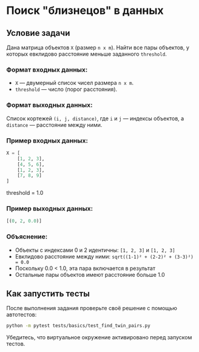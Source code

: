 # Поиск "близнецов" в данных

## Условие задачи

Дана матрица объектов `X` (размер `n x m`). Найти все пары объектов, у которых евклидово расстояние меньше заданного `threshold`.

### Формат входных данных:
- `X` — двумерный список чисел размера `n x m`.
- `threshold` — число (порог расстояния).

### Формат выходных данных:
Список кортежей `(i, j, distance)`, где `i` и `j` — индексы объектов, а `distance` — расстояние между ними. 

### Пример входных данных:
```python
X = [
    [1, 2, 3],
    [4, 5, 6],
    [1, 2, 3],
    [7, 8, 9]
]
```
threshold = 1.0

### Пример выходных данных:
```python
[(0, 2, 0.0)]
```

### Объяснение:
- Объекты с индексами 0 и 2 идентичны: `[1, 2, 3]` и `[1, 2, 3]`
- Евклидово расстояние между ними: `sqrt((1-1)² + (2-2)² + (3-3)²) = 0.0`
- Поскольку 0.0 < 1.0, эта пара включается в результат
- Остальные пары объектов имеют расстояние больше 1.0

## Как запустить тесты

После выполнения задания проверьте своё решение с помощью автотестов:

```sh
python -m pytest tests/basics/test_find_twin_pairs.py
```

Убедитесь, что виртуальное окружение активировано перед запуском тестов.